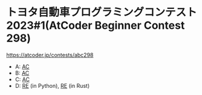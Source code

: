 # トヨタ自動車プログラミングコンテスト2023#1(AtCoder Beginner Contest 298)

https://atcoder.jp/contests/abc298

- A: [AC](https://atcoder.jp/contests/abc298/submissions/40637206)
- B: [AC](https://atcoder.jp/contests/abc298/submissions/40647510)
- C: [AC](https://atcoder.jp/contests/abc298/submissions/40655183)
- D: [RE](https://atcoder.jp/contests/abc298/submissions/40671083) (in Python), [RE](https://atcoder.jp/contests/abc298/submissions/40675429) (in Rust)
